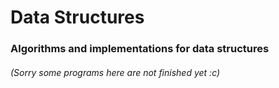 # Data Structures

### Algorithms and implementations for data structures
###### (Sorry some programs here are not finished yet :c)
